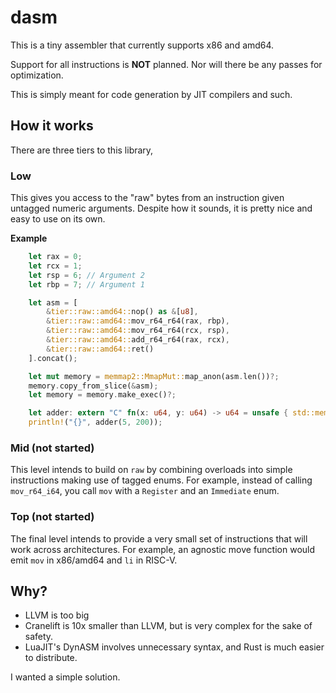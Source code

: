 # dasm

This is a tiny assembler that currently supports x86 and amd64.

Support for all instructions is **NOT** planned.
Nor will there be any passes for optimization.

This is simply meant for code generation by JIT compilers and such.

## How it works

There are three tiers to this library,

### Low

This gives you access to the "raw" bytes from an instruction given untagged numeric arguments.
Despite how it sounds, it is pretty nice and easy to use on its own.

**Example**

```rs
	let rax = 0;
	let rcx = 1;
	let rsp = 6; // Argument 2
	let rbp = 7; // Argument 1

	let asm = [
		&tier::raw::amd64::nop() as &[u8],
		&tier::raw::amd64::mov_r64_r64(rax, rbp),
		&tier::raw::amd64::mov_r64_r64(rcx, rsp),
		&tier::raw::amd64::add_r64_r64(rax, rcx),
		&tier::raw::amd64::ret()
	].concat();

	let mut memory = memmap2::MmapMut::map_anon(asm.len())?;
	memory.copy_from_slice(&asm);
	let memory = memory.make_exec()?;

	let adder: extern "C" fn(x: u64, y: u64) -> u64 = unsafe { std::mem::transmute(memory.as_ptr()) };
	println!("{}", adder(5, 200));
```

### Mid (not started)

This level intends to build on `raw` by combining overloads into simple instructions making use of tagged enums.
For example, instead of calling `mov_r64_i64`, you call `mov` with a `Register` and an `Immediate` enum.

### Top (not started)

The final level intends to provide a very small set of instructions that will work across architectures.
For example, an agnostic move function would emit `mov` in x86/amd64 and `li` in RISC-V.

## Why?

- LLVM is too big
- Cranelift is 10x smaller than LLVM, but is very complex for the sake of safety.
- LuaJIT's DynASM involves unnecessary syntax, and Rust is much easier to distribute.

I wanted a simple solution.
